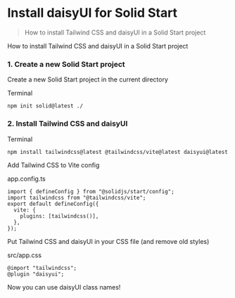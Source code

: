 # Install daisyUI for Solid Start

> How to install Tailwind CSS and daisyUI in a Solid Start project

How to install Tailwind CSS and daisyUI in a Solid Start project

### [](#1-create-a-new-solid-start-project)1\. Create a new Solid Start project

Create a new Solid Start project in the current directory

Terminal

    npm init solid@latest ./

### [](#2-install-tailwind-css-and-daisyui)2\. Install Tailwind CSS and daisyUI

Terminal

    npm install tailwindcss@latest @tailwindcss/vite@latest daisyui@latest

Add Tailwind CSS to Vite config

app.config.ts

    import { defineConfig } from "@solidjs/start/config";
    import tailwindcss from "@tailwindcss/vite";
    export default defineConfig({
      vite: {
        plugins: [tailwindcss()],
      },
    });

Put Tailwind CSS and daisyUI in your CSS file (and remove old styles)

src/app.css

    @import "tailwindcss";
    @plugin "daisyui";

Now you can use daisyUI class names!
